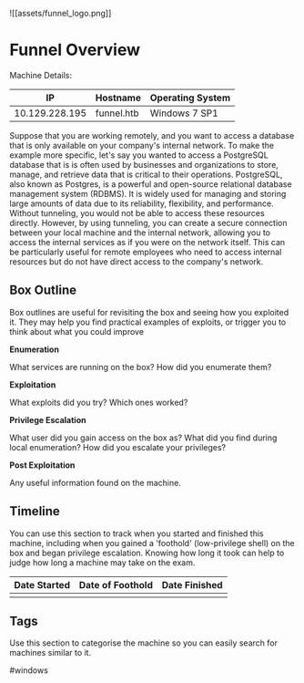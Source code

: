 ![[assets/funnel_logo.png]]
# Funnel Overview

Machine Details:

| IP             | Hostname   | Operating System |
| -------------- | ---------- | ---------------- |
| 10.129.228.195 | funnel.htb | Windows 7 SP1    |
Suppose that you are working remotely, and you want to access a database that is only available on your company's internal network. To make the example more specific, let's say you wanted to access a PostgreSQL database that is is often used by businesses and organizations to store, manage, and retrieve data that is critical to their operations. PostgreSQL, also known as Postgres, is a powerful and open-source relational database management system (RDBMS). It is widely used for managing and storing large amounts of data due to its reliability, flexibility, and performance. Without tunneling, you would not be able to access these resources directly. However, by using tunneling, you can create a secure connection between your local machine and the internal network, allowing you to access the internal services as if you were on the network itself. This can be particularly useful for remote employees who need to access internal resources but do not have direct access to the company's network.
## Box Outline

Box outlines are useful for revisiting the box and seeing how you exploited it. They may help you find practical examples of exploits, or trigger you to think about what you could improve

**Enumeration**

What services are running on the box? How did you enumerate them?

**Exploitation**

What exploits did you try? Which ones worked?

**Privilege Escalation**

What user did you gain access on the box as? What did you find during local enumeration? How did you escalate your privileges?

**Post Exploitation**

Any useful information found on the machine.

## Timeline

You can use this section to track when you started and finished this machine, including when you gained a 'foothold' (low-privilege shell) on the box and began privilege escalation. Knowing how long it took can help to judge how long a machine may take on the exam.

|Date Started|Date of Foothold|Date Finished|
|---|---|---|
|||

## Tags

Use this section to categorise the machine so you can easily search for machines similar to it.

#windows